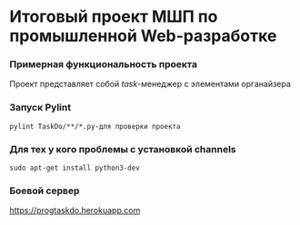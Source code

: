 # Итоговый проект МШП по промышленной Web-разработке

### Примерная функциональность проекта
Проект представляет собой _task_-менеджер с элементами органайзера


### Запуск Pylint
`pylint TaskDo/**/*.py-для проверки проекта`

### Для тех у кого проблемы с установкой channels
```console
sudo apt-get install python3-dev
```

### Боевой сервер
https://progtaskdo.herokuapp.com
